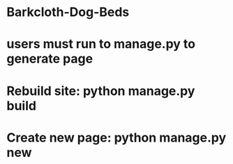 # Barkcloth-Dog-Beds
# users must run to manage.py to generate page
# Rebuild site: python manage.py build
# Create new page: python manage.py new